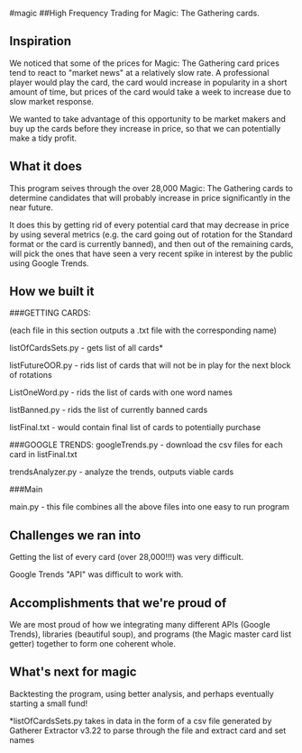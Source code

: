 #magic
##High Frequency Trading for Magic: The Gathering cards.



## Inspiration
We noticed that some of the prices for Magic: The Gathering card prices tend to react to "market news" at a relatively slow rate. A professional player would play the card, the card would increase in popularity in a short amount of time, but prices of the card would take a week to increase due to slow market response.

We wanted to take advantage of this opportunity to be market makers and buy up the cards before they increase in price, so that we can potentially make a tidy profit.

## What it does
This program seives through the over 28,000 Magic: The Gathering cards to determine candidates that will probably increase in price significantly in the near future.

It does this by getting rid of every potential card that may decrease in price by using several metrics (e.g. the card going out of rotation for the Standard format or the card is currently banned),
and then out of the remaining cards, will pick the ones that have seen a very recent spike in interest by the public using Google Trends.


## How we built it

###GETTING CARDS:

(each file in this section outputs a .txt file with the corresponding name)

listOfCardsSets.py - gets list of all cards*

listFutureOOR.py - rids list of cards that will not be in play for the next block of rotations

ListOneWord.py - rids the list of cards with one word names 

listBanned.py - rids the list of currently banned cards


listFinal.txt - would contain final list of cards to potentially purchase


###GOOGLE TRENDS:
googleTrends.py - download the csv files for each card in listFinal.txt

trendsAnalyzer.py - analyze the trends, outputs viable cards

###Main

main.py - this file combines all the above files into one easy to run program

## Challenges we ran into
Getting the list of every card (over 28,000!!!) was very difficult.

Google Trends "API" was difficult to work with.


## Accomplishments that we're proud of
We are most proud of how we integrating many different APIs (Google Trends), libraries (beautiful soup), and programs (the Magic master card list getter) together to form one coherent whole.

## What's next for magic
Backtesting the program, using better analysis, and perhaps eventually starting a small fund!

*listOfCardsSets.py takes in data in the form of a csv file generated by Gatherer Extractor v3.22 to parse through the file and extract card and set names
